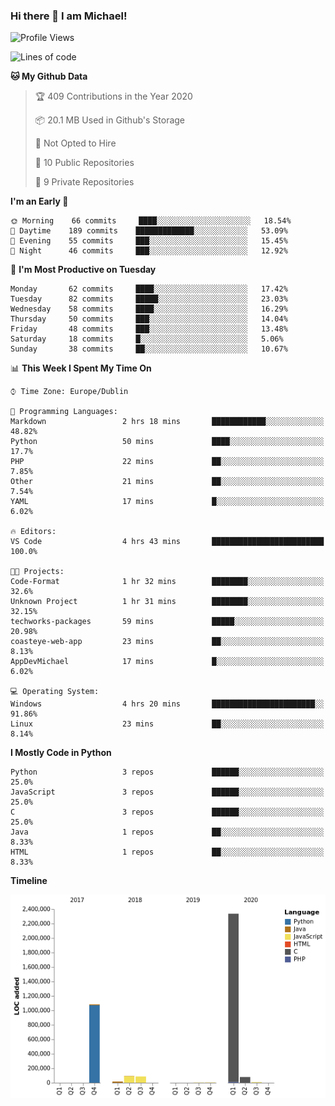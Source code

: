 ### Hi there 👋 I am Michael!

<!--START_SECTION:waka-->
![Profile Views](http://img.shields.io/badge/Profile%20Views-113-blue)

![Lines of code](https://img.shields.io/badge/From%20Hello%20World%20I%27ve%20Written-10.1%20million%20lines%20of%20code-blue)

**🐱 My Github Data** 

> 🏆 409 Contributions in the Year 2020
 > 
> 📦 20.1 MB Used in Github's Storage 
 > 
> 🚫 Not Opted to Hire
 > 
> 📜 10 Public Repositories
 > 
> 🔑 9 Private Repositories 

**I'm an Early 🐤** 

```text
🌞 Morning    66 commits     ████░░░░░░░░░░░░░░░░░░░░░   18.54% 
🌆 Daytime    189 commits    █████████████░░░░░░░░░░░░   53.09% 
🌃 Evening    55 commits     ███░░░░░░░░░░░░░░░░░░░░░░   15.45% 
🌙 Night      46 commits     ███░░░░░░░░░░░░░░░░░░░░░░   12.92%

```
📅 **I'm Most Productive on Tuesday** 

```text
Monday       62 commits     ████░░░░░░░░░░░░░░░░░░░░░   17.42% 
Tuesday      82 commits     █████░░░░░░░░░░░░░░░░░░░░   23.03% 
Wednesday    58 commits     ████░░░░░░░░░░░░░░░░░░░░░   16.29% 
Thursday     50 commits     ███░░░░░░░░░░░░░░░░░░░░░░   14.04% 
Friday       48 commits     ███░░░░░░░░░░░░░░░░░░░░░░   13.48% 
Saturday     18 commits     █░░░░░░░░░░░░░░░░░░░░░░░░   5.06% 
Sunday       38 commits     ██░░░░░░░░░░░░░░░░░░░░░░░   10.67%

```


📊 **This Week I Spent My Time On** 

```text
⌚︎ Time Zone: Europe/Dublin

💬 Programming Languages: 
Markdown                 2 hrs 18 mins       ████████████░░░░░░░░░░░░░   48.82% 
Python                   50 mins             ████░░░░░░░░░░░░░░░░░░░░░   17.7% 
PHP                      22 mins             ██░░░░░░░░░░░░░░░░░░░░░░░   7.85% 
Other                    21 mins             ██░░░░░░░░░░░░░░░░░░░░░░░   7.54% 
YAML                     17 mins             █░░░░░░░░░░░░░░░░░░░░░░░░   6.02%

🔥 Editors: 
VS Code                  4 hrs 43 mins       █████████████████████████   100.0%

🐱‍💻 Projects: 
Code-Format              1 hr 32 mins        ████████░░░░░░░░░░░░░░░░░   32.6% 
Unknown Project          1 hr 31 mins        ████████░░░░░░░░░░░░░░░░░   32.15% 
techworks-packages       59 mins             █████░░░░░░░░░░░░░░░░░░░░   20.98% 
coasteye-web-app         23 mins             ██░░░░░░░░░░░░░░░░░░░░░░░   8.13% 
AppDevMichael            17 mins             █░░░░░░░░░░░░░░░░░░░░░░░░   6.02%

💻 Operating System: 
Windows                  4 hrs 20 mins       ███████████████████████░░   91.86% 
Linux                    23 mins             ██░░░░░░░░░░░░░░░░░░░░░░░   8.14%

```

**I Mostly Code in Python** 

```text
Python                   3 repos             ██████░░░░░░░░░░░░░░░░░░░   25.0% 
JavaScript               3 repos             ██████░░░░░░░░░░░░░░░░░░░   25.0% 
C                        3 repos             ██████░░░░░░░░░░░░░░░░░░░   25.0% 
Java                     1 repos             ██░░░░░░░░░░░░░░░░░░░░░░░   8.33% 
HTML                     1 repos             ██░░░░░░░░░░░░░░░░░░░░░░░   8.33%

```


**Timeline**

![Chart not found](https://github.com/AppDevMichael/AppDevMichael/blob/master/charts/bar_graph.png) 


<!--END_SECTION:waka-->

